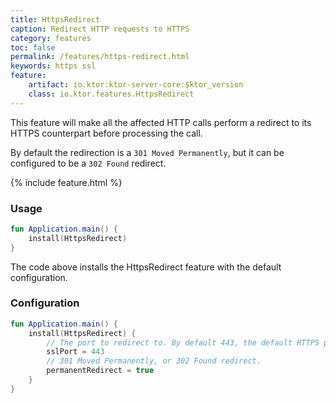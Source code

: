 ```yaml
---
title: HttpsRedirect
caption: Redirect HTTP requests to HTTPS 
category: features
toc: false
permalink: /features/https-redirect.html
keywords: https ssl
feature:
    artifact: io.ktor:ktor-server-core:$ktor_version
    class: io.ktor.features.HttpsRedirect
---
```


This feature will make all the affected HTTP calls perform a redirect to its
HTTPS counterpart before processing the call.

By default the redirection is a `301 Moved Permanently`,
but it can be configured to be a `302 Found` redirect.

{% include feature.html %}

### Usage

```kotlin
fun Application.main() {
    install(HttpsRedirect) 
}
```

The code above installs the HttpsRedirect feature with the default configuration.  

### Configuration

```kotlin
fun Application.main() {
    install(HttpsRedirect) {
        // The port to redirect to. By default 443, the default HTTPS port. 
        sslPort = 443
        // 301 Moved Permanently, or 302 Found redirect.
        permanentRedirect = true
    }
}
```
